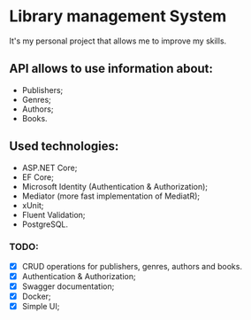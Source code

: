# Library management System

It's my personal project that allows me to improve my skills.

## API allows to use information about:
- Publishers;
- Genres;
- Authors;
- Books.

## Used technologies:
- ASP.NET Core;
- EF Core;
- Microsoft Identity (Authentication & Authorization);
- Mediator (more fast implementation of MediatR);
- xUnit;
- Fluent Validation;
- PostgreSQL.

### TODO:
- [x] CRUD operations for publishers, genres, authors and books.
- [x] Authentication & Authorization;
- [x] Swagger documentation;
- [x] Docker;
- [x] Simple UI;
